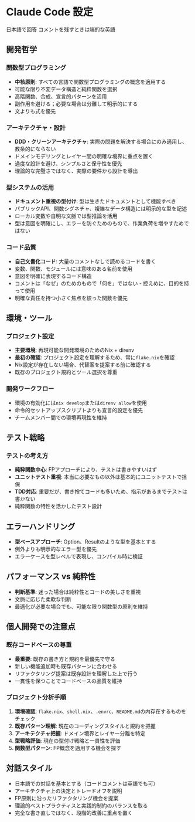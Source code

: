 # Claude Code 設定

日本語で回答
コメントを残すときは端的な英語

## 開発哲学

### 関数型プログラミング
- **中核原則**: すべての言語で関数型プログラミングの概念を適用する
- 可能な限り不変データ構造と純粋関数を選択
- 高階関数、合成、宣言的パターンを活用
- 副作用を避ける；必要な場合は分離して明示的にする
- 文よりも式を優先

### アーキテクチャ・設計
- **DDD・クリーンアーキテクチャ**: 実際の問題を解決する場合にのみ適用し、教条的にならない
- ドメインモデリングとレイヤー間の明確な境界に重点を置く
- 過度な設計を避け、シンプルさと保守性を優先
- 理論的な完璧さではなく、実際の要件から設計を導出

### 型システムの活用
- **ドキュメント重視の型付け**: 型は生きたドキュメントとして機能すべき
- パブリックAPI、関数シグネチャ、複雑なデータ構造には明示的な型を記述
- ローカル変数や自明な文脈では型推論を活用
- 型は意図を明確にし、エラーを防ぐためのもので、作業負荷を増やすためではない

### コード品質
- **自己文書化コード**: 大量のコメントなしで読めるコードを書く
- 変数、関数、モジュールには意味のある名前を使用
- 意図を明確に表現するコード構造
- コメントは「なぜ」のためのもので「何を」ではない - 控えめに、目的を持って使用
- 明確な責任を持つ小さく焦点を絞った関数を優先

## 環境・ツール

### プロジェクト設定
- **主要環境**: 再現可能な開発環境のためのNix + direnv
- **最初の確認**: プロジェクト設定を理解するため、常に`flake.nix`を確認
- Nix設定が存在しない場合、代替案を提案する前に確認する
- 既存のプロジェクト規約とツール選択を尊重

### 開発ワークフロー
- 環境の有効化には`nix develop`または`direnv allow`を使用
- 命令的セットアップスクリプトよりも宣言的設定を優先
- チームメンバー間での環境再現性を維持

## テスト戦略

### テストの考え方
- **純粋関数中心**: FPアプローチにより、テストは書きやすいはず
- **ユニットテスト重視**: 本当に必要なもの以外は基本的にユニットテストで担保
- **TDD対応**: 重要だが、書き捨てコードも多いため、指示があるまでテストは書かない
- 純粋関数の特性を活かしたテスト設計

## エラーハンドリング
- **型ベースアプローチ**: Option、Resultのような型を基本とする
- 例外よりも明示的なエラー型を優先
- エラーケースを型レベルで表現し、コンパイル時に検証

## パフォーマンス vs 純粋性
- **判断基準**: 迷った場合は純粋性とコードの美しさを重視
- 文脈に応じた柔軟な判断
- 最適化が必要な場合でも、可能な限り関数型の原則を維持

## 個人開発での注意点

### 既存コードベースの尊重
- **最重要**: 既存の書き方と規約を最優先で守る
- 新しい機能追加時も既存パターンに合わせる
- リファクタリング提案は既存設計を理解した上で行う
- 一貫性を保つことでコードベースの品質を維持

### プロジェクト分析手順
1. **環境確認**: `flake.nix`、`shell.nix`、`.envrc`、`README.md`の内存在するものをチェック
2. **既存パターン理解**: 現在のコーディングスタイルと規約を把握
3. **アーキテクチャ把握**: ドメイン境界とレイヤー分離を特定
4. **型戦略評価**: 現在の型付け戦略と一貫性を評価
5. **関数型パターン**: FP概念を適用する機会を探す

## 対話スタイル
- 日本語での対話を基本とする（コードコメントは英語でも可）
- アーキテクチャ上の決定とトレードオフを説明
- FP原則に沿ったリファクタリング機会を提案
- 理論的ベストプラクティスと実践的制約のバランスを取る
- 完全な書き直しではなく、段階的改善に重点を置く

